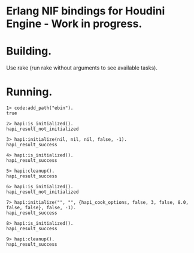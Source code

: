 Erlang NIF bindings for Houdini Engine - Work in progress.
===============  

# Building.
Use rake (run rake without arguments to see available tasks).

# Running.  

```
1> code:add_path("ebin").
true

2> hapi:is_initialized().
hapi_result_not_initialized

3> hapi:initialize(nil, nil, nil, false, -1).
hapi_result_success

4> hapi:is_initialized().
hapi_result_success

5> hapi:cleanup().
hapi_result_success

6> hapi:is_initialized().
hapi_result_not_initialized

7> hapi:initialize("", "", {hapi_cook_options, false, 3, false, 8.0, false, false}, false, -1).
hapi_result_success

8> hapi:is_initialized().
hapi_result_success

9> hapi:cleanup().
hapi_result_success
```
